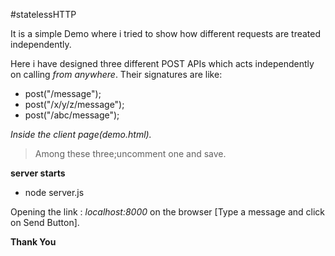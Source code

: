 

#statelessHTTP

 It is a simple Demo where i tried to show how different requests are treated independently.

 Here i have designed three different POST APIs which acts independently on calling *from anywhere*.
 Their signatures are like:
- post("/message");
- post("/x/y/z/message");
- post("/abc/message");

*Inside the client page(demo.html).*
> <form action="/message" method="post">
> <form action="/x/y/z/message" method="post">
> <form action="/abc/message" method="post"> 
> Among these three;uncomment one  and save.


**server starts**
- node server.js

Opening the link : *localhost:8000* on the browser [Type a message and click on Send Button].

**Thank You**



